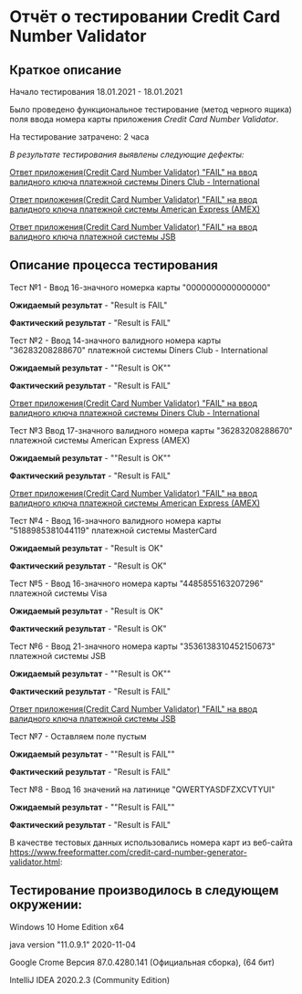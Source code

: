 # Отчёт о тестировании Credit Card Number Validator

## Краткое описание

Начало тестирования 18.01.2021 - 18.01.2021

Было проведено функциональное тестирование (метод черного ящика) поля ввода номера карты приложения *Credit Card Number Validator*.

На тестирование затрачено: 2 часа

*В результате тестирования выявлены следующие дефекты:*

[Ответ приложения(Credit Card Number Validator) "FAIL" на ввод валидного ключа платежной системы Diners Club - International](https://github.com/6apblra58/Credit-Card-Number-Validator/issues/1#issue-787827658)

[Ответ приложения(Credit Card Number Validator) "FAIL" на ввод валидного ключа платежной системы American Express (AMEX)](https://github.com/6apblra58/Credit-Card-Number-Validator/issues/2#issue-788134029)

[Ответ приложения(Credit Card Number Validator) "FAIL" на ввод валидного ключа платежной системы JSB](https://github.com/6apblra58/Credit-Card-Number-Validator/issues/3#issue-788154331)

## Описание процесса тестирования

Тест №1 - Ввод 16-значного номерка карты "0000000000000000"

**Ожидаемый результат** - "Result is FAIL"

**Фактический результат** - "Result is FAIL"



Тест №2 - Ввод 14-значного валидного номера карты "36283208288670" платежной системы Diners Club - International

**Ожидаемый результат** - ""Result is OK""

**Фактический результат** - "Result is FAIL"

[Ответ приложения(Credit Card Number Validator) "FAIL" на ввод валидного ключа платежной системы Diners Club - International](https://github.com/6apblra58/Credit-Card-Number-Validator/issues/1#issue-787827658)

Тест №3 Ввод 17-значного валидного номера карты "36283208288670" платежной системы American Express (AMEX)

**Ожидаемый результат** - ""Result is OK""

**Фактический результат** - "Result is FAIL"

[Ответ приложения(Credit Card Number Validator) "FAIL" на ввод валидного ключа платежной системы American Express (AMEX)](https://github.com/6apblra58/Credit-Card-Number-Validator/issues/2#issue-788134029)


Тест №4 - Ввод 16-значного валидного номера карты "5188985381044119" платежной системы MasterCard

**Ожидаемый результат** - "Result is OK"

**Фактический результат** - "Result is OK"



Тест №5 - Ввод 16-значного номера карты "4485855163207296" платежной системы Visa

**Ожидаемый результат** - "Result is OK"

**Фактический результат** - "Result is OK"


Тест №6 - Ввод 21-значного номера карты "3536138310452150673" платежной системы JSB

**Ожидаемый результат** - ""Result is OK""

**Фактический результат** - "Result is FAIL"

[Ответ приложения(Credit Card Number Validator) "FAIL" на ввод валидного ключа платежной системы JSB](https://github.com/6apblra58/Credit-Card-Number-Validator/issues/3#issue-788154331)


Тест №7 - Оставляем поле пустым

**Ожидаемый результат** - ""Result is FAIL""

**Фактический результат** - "Result is FAIL"



Тест №8 - Ввод 16 значений на латинице "QWERTYASDFZXCVTYUI"

**Ожидаемый результат** - ""Result is FAIL""

**Фактический результат** - "Result is FAIL"



В качестве тестовых данных использовались номера карт из веб-сайта https://www.freeformatter.com/credit-card-number-generator-validator.html:

## Тестирование производилось в следующем окружении:

Windows 10 Home Edition x64

java version "11.0.9.1" 2020-11-04

Google Crome Версия 87.0.4280.141 (Официальная сборка), (64 бит)

IntelliJ IDEA 2020.2.3 (Community Edition)
